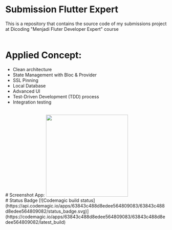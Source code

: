 # Submission Flutter Expert
This is a repository that contains the source code of my submissions project at Dicoding "Menjadi Fluter Developer Expert" course
<br/>
<br/>
# Applied Concept:
- Clean architecture
- State Management with Bloc & Provider
- SSL Pinning
- Local Database
- Advanced UI
- Test-Driven Development (TDD) process
- Integration testing
<br/>
# Screenshot App:
<img src="https://github.com/dicky7/DiTonton_Expert/blob/submission_2_search/assets/app_screenshot.png" width="256">&nbsp;&nbsp;
<br/>
# Status Badge
[![Codemagic build status](https://api.codemagic.io/apps/63843c488d8edee564809083/63843c488d8edee564809082/status_badge.svg)](https://codemagic.io/apps/63843c488d8edee564809083/63843c488d8edee564809082/latest_build)

